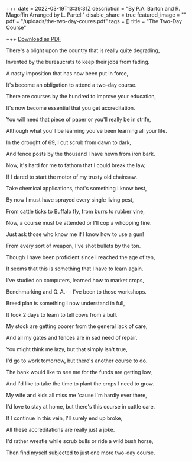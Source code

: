 +++
date = 2022-03-19T13:39:31Z
description = "By P.A. Barton and R. Magoffin  Arranged by L. Partell"
disable_share = true
featured_image = ""
pdf = "/uploads/the-two-day-coures.pdf"
tags = []
title = "The Two-Day Course"

+++
[Download as PDF](/uploads/the-two-day-coures.pdf)

There's a blight upon the country that is really quite degrading,

Invented by the bureaucrats to keep their jobs from fading.

A nasty imposition that has now been put in force,

It's become an obligation to attend a two-day course.

There are courses by the hundred to improve your education,

It's now become essential that you get accreditation.

You will need that piece of paper or you'll really be in strife,

Although what you'll be learning you've been learning all your life.

In the drought of 69, I cut scrub from dawn to dark,

And fence posts by the thousand I have hewn from iron bark.

Now, it's hard for me to fathom that I could break the law,

If I dared to start the motor of my trusty old chainsaw.

Take chemical applications, that's something I know best,

By now I must have sprayed every single living pest,

From cattle ticks to Buffalo fly, from burrs to rubber vine,

Now, a course must be attended or I'll cop a whopping fine.

Just ask those who know me if I know how to use a gun!

From every sort of weapon, I've shot bullets by the ton.

Though I have been proficient since I reached the age of ten,

It seems that this is something that I have to learn again.

I've studied on computers, learned how to market crops,

Benchmarking and Q. A.- - I've been to those workshops.

Breed plan is something I now understand in full,

It took 2 days to learn to tell cows from a bull.

My stock are getting poorer from the general lack of care,

And all my gates and fences are in sad need of repair.

You might think me lazy, but that simply isn't true,

I'd go to work tomorrow, but there's another course to do.

The bank would like to see me for the funds are getting low,

And I'd like to take the time to plant the crops I need to grow.

My wife and kids all miss me 'cause I'm hardly ever there,

I'd love to stay at home, but there's this course in cattle care.

If I continue in this vein, I'll surely end up broke,

All these accreditations are really just a joke.

I'd rather wrestle while scrub bulls or ride a wild bush horse,

Then find myself subjected to just one more two-day course.